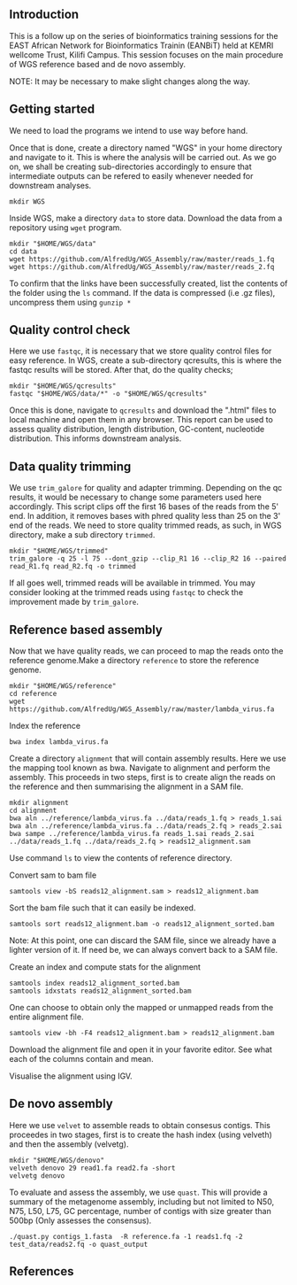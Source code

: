## **Introduction**
This is a follow up on the series of bioinformatics training sessions for the EAST African Network for Bioinformatics Trainin (EANBiT) held at KEMRI wellcome Trust, Kilifi Campus. This session focuses on the main procedure of  WGS reference based and de novo assembly.

NOTE: It may  be necessary to make slight changes along the way.

## **Getting started**

We need to load the programs we intend to use way before hand.

Once that is done, create a directory named "WGS" in your home directory and navigate to it. This is where the analysis will be carried out. As we go on, we shall be creating sub-directories accordingly to ensure that intermediate outputs can be refered to easily whenever needed for downstream analyses. 
```{r,eval=FALSE,error=FALSE,warning=FALSE,message=FALSE,echo=TRUE}
mkdir WGS
```

Inside WGS, make a directory `data` to store data. Download the data from a repository using `wget` program. 
```{r,eval=FALSE,error=FALSE,warning=FALSE,message=FALSE,echo=TRUE}
mkdir "$HOME/WGS/data"
cd data
wget https://github.com/AlfredUg/WGS_Assembly/raw/master/reads_1.fq
wget https://github.com/AlfredUg/WGS_Assembly/raw/master/reads_2.fq
```

To confirm that the links have been successfully created, list the contents of the folder using the `ls` command. If the data is compressed (i.e .gz files), uncompress them using `gunzip *`

## **Quality control check**
Here we use `fastqc`, it is necessary that we store quality control files for easy reference. In WGS, create a sub-directory qcresults, this is where the fastqc results will be stored.
After that, do the quality checks;
```{r,eval=FALSE,error=FALSE,warning=FALSE,message=FALSE,echo=TRUE}
mkdir "$HOME/WGS/qcresults"
fastqc "$HOME/WGS/data/*" -o "$HOME/WGS/qcresults"
```
Once this is done, navigate to `qcresults` and download the ".html" files to local machine and open them in any browser. This report can be used to assess quality distribution, length distribution, GC-content, nucleotide distribution. This informs downstream analysis.

## **Data quality trimming**
We use `trim_galore` for quality and adapter trimming. Depending on the qc results, it would be necessary to change some parameters used here accordingly. This script clips off the first 16 bases of the reads from the 5' end. In addition, it removes bases with phred quality less than 25 on the 3' end of the reads. We need to store quality trimmed reads, as such, in WGS directory, make a sub directory `trimmed`.
```{r,eval=FALSE,error=FALSE,warning=FALSE,message=FALSE,echo=TRUE}
mkdir "$HOME/WGS/trimmed"
trim_galore -q 25 -l 75 --dont_gzip --clip_R1 16 --clip_R2 16 --paired read_R1.fq read_R2.fq -o trimmed
```
If all goes well, trimmed reads will be available in trimmed.
You may consider looking at the trimmed reads using `fastqc` to check the improvement made by `trim_galore`.

##  **Reference based assembly** 

Now that we have quality reads, we can proceed to map the reads onto the reference genome.Make a directory `reference` to store the reference genome.  
```{r,eval=FALSE,error=FALSE,warning=FALSE,message=FALSE,echo=TRUE}
mkdir "$HOME/WGS/reference"
cd reference
wget https://github.com/AlfredUg/WGS_Assembly/raw/master/lambda_virus.fa
```

Index the reference 
```{r,eval=FALSE,error=FALSE,warning=FALSE,message=FALSE,echo=TRUE}
bwa index lambda_virus.fa
```
Create a directory `alignment` that will contain assembly results. Here we use the mapping tool known as bwa. Navigate to alignment and perform the assembly. This proceeds in two steps, first is to create align  the reads on the reference and then summarising the alignment in a SAM file.
```{r,eval=FALSE,error=FALSE,warning=FALSE,message=FALSE,echo=TRUE}
mkdir alignment
cd alignment
bwa aln ../reference/lambda_virus.fa ../data/reads_1.fq > reads_1.sai
bwa aln ../reference/lambda_virus.fa ../data/reads_2.fq > reads_2.sai
bwa sampe ../reference/lambda_virus.fa reads_1.sai reads_2.sai ../data/reads_1.fq ../data/reads_2.fq > reads12_alignment.sam
```

Use command `ls` to view the contents of reference directory.

Convert sam to bam file
```{r,eval=FALSE,error=FALSE,warning=FALSE,message=FALSE,echo=TRUE}
samtools view -bS reads12_alignment.sam > reads12_alignment.bam
```

Sort the bam file such that it can easily be indexed.
```{r,eval=FALSE,error=FALSE,warning=FALSE,message=FALSE,echo=TRUE}
samtools sort reads12_alignment.bam -o reads12_alignment_sorted.bam
```
Note: At this point, one can discard the SAM file, since we already have a lighter version of it. If need be, we can always convert back to a SAM file.

Create an index and compute stats for the alignment
```{r,eval=FALSE,error=FALSE,warning=FALSE,message=FALSE,echo=TRUE}
samtools index reads12_alignment_sorted.bam
samtools idxstats reads12_alignment_sorted.bam
```

One can choose to obtain only the mapped or unmapped reads from the entire alignment file.
```{r,eval=FALSE,error=FALSE,warning=FALSE,message=FALSE,echo=TRUE}
samtools view -bh -F4 reads12_alignment.bam > reads12_alignment.bam
```

Download the alignment file and open it in your favorite editor. See what each of the columns contain and mean.

Visualise the alignment using IGV.

##  **De novo assembly**
Here we use `velvet` to assemble reads to obtain consesus contigs. This proceedes in two stages, first is to create the hash index (using velveth) and then the assembly (velvetg).
```{r,eval=FALSE,error=FALSE,warning=FALSE,message=FALSE,echo=TRUE}
mkdir "$HOME/WGS/denovo"
velveth denovo 29 read1.fa read2.fa -short
velvetg denovo
```

To evaluate and assess the assembly, we use `quast`. This will provide a summary of the metagenome assembly, including but not limited to N50, N75, L50, L75, GC percentage, number of contigs with size greater than 500bp (Only assesses the consensus).
```{r,eval=FALSE,error=FALSE,warning=FALSE,message=FALSE,echo=TRUE}
./quast.py contigs_1.fasta  -R reference.fa -1 reads1.fq -2 test_data/reads2.fq -o quast_output
```
## **References**
